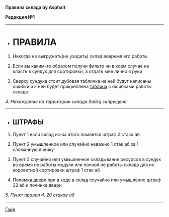 **Правила склада by Asphalt**

**Редакция №1**
______________________
+ # **ПРАВИЛА**
1. Никогда не выгружать(не уходить) склад вовремя его работы

2. Если вы каким-то образом получи фильтр ни в коем случае не класть в сундук для сортировки, а отдать мне лично в руки

3. Сверху сундука стоит дубовая табличка на ней будут написаны ошибки и к ней будет прикреплена [таблица](https://github.com/Asphalt228i/cklad_pravila_buba-/blob/main/TABLE.md) с ошибками работы склада

_4. Нахождение на территории склада Sallkq запрещено_ 

___________
+ ## **ШТРАФЫ**
1. Пункт 1 если склад из-за этого ломается штраф 2 стака аб

2. Пункт 2 умышленное или случайно неважно 1 стак аб за 1 сломанную ячейку
   
3. Пункт 3 случайно или умышленное складывание ресурсов в сундук во время не работы модули или полной не работы склада для их корректной сортировки штраф 1 стак аб

4. Поломка двери при в ходе в склад случайно или умышленно штраф 32 аб и починка двери

_5. Пункт правил 4, 20 стаков аб_

____________
[Гайд](https://github.com/Asphalt228i/cklad_pravila_buba/blob/main/polizjvanie.md)
